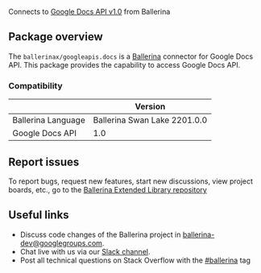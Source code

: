 Connects to [Google Docs API v1.0](https://developers.google.com/docs/api) from Ballerina

## Package overview
The `ballerinax/googleapis.docs` is a [Ballerina](https://ballerina.io/) connector for Google Docs API.
This package provides the capability to access Google Docs API.

### Compatibility
|                                   | Version                         |
|-----------------------------------|---------------------------------|
| Ballerina Language                | Ballerina Swan Lake 2201.0.0      | 
| Google Docs API                   | 1.0                             |

## Report issues
To report bugs, request new features, start new discussions, view project boards, etc., go to the [Ballerina Extended Library repository](https://github.com/ballerina-platform/ballerina-extended-library)

## Useful links
- Discuss code changes of the Ballerina project in [ballerina-dev@googlegroups.com](mailto:ballerina-dev@googlegroups.com).
- Chat live with us via our [Slack channel](https://ballerina.io/community/slack/).
- Post all technical questions on Stack Overflow with the [#ballerina](https://stackoverflow.com/questions/tagged/ballerina) tag
